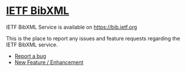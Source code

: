 # [IETF BibXML](https://bib.ietf.org)

IETF BibXML Service is available on https://bib.ietf.org

This is the place to report any issues and feature requests regarding the IETF BibXML service.

* [Report a bug](https://github.com/ietf-tools/bibxml/issues/new?assignees=&labels=bug&template=report-a-bug.yml)
* [New Feature / Enhancement](https://github.com/ietf-tools/bibxml/issues/new?assignees=&labels=enhancement&template=new-feature.yml)
